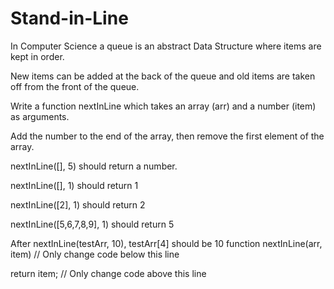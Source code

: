 # Stand-in-Line

In Computer Science a queue is an abstract Data Structure where items are kept in order.

New items can be added at the back of the queue and old items are taken off from the front of the queue.

Write a function nextInLine which takes an array (arr) and a number (item) as arguments.

Add the number to the end of the array, then remove the first element of the array.

nextInLine([], 5) should return a number.
 
nextInLine([], 1) should return 1

nextInLine([2], 1) should return 2

nextInLine([5,6,7,8,9], 1) should return 5

After nextInLine(testArr, 10), testArr[4] should be 10
function nextInLine(arr, item) 
 // Only change code below this line
  
  return item;
  // Only change code above this line
